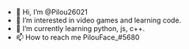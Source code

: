 - 👋 Hi, I’m @Pilou26021
- 👀 I’m interested in video games and learning code.
- 🌱 I’m currently learning python, js, c++.
- 📫 How to reach me PilouFace_#5680

<!---
This is my ✨ special ✨ repository because its `README.md` (this file) appears on your GitHub profile.
You can click the Preview link to take a look at your changes.
--->
